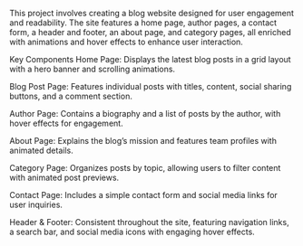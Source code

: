 This project involves creating a blog website designed for user engagement and readability. The site features a home page, author pages, a contact form, a header and footer, an about page, and category pages, all enriched with animations and hover effects to enhance user interaction.

Key Components
Home Page: Displays the latest blog posts in a grid layout with a hero banner and scrolling animations.

Blog Post Page: Features individual posts with titles, content, social sharing buttons, and a comment section.

Author Page: Contains a biography and a list of posts by the author, with hover effects for engagement.

About Page: Explains the blog’s mission and features team profiles with animated details.

Category Page: Organizes posts by topic, allowing users to filter content with animated post previews.

Contact Page: Includes a simple contact form and social media links for user inquiries.

Header & Footer: Consistent throughout the site, featuring navigation links, a search bar, and social media icons with engaging hover effects.

